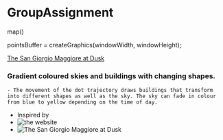 # GroupAssignment
 
map()

pointsBuffer = createGraphics(windowWidth, windowHeight); 

[The San Giorgio Maggiore at Dusk](https://shonaliu.github.io/GroupAssignment/)

### Gradient coloured skies and buildings with changing shapes.
    - The movement of the dot trajectory draws buildings that transform into different shapes as well as the sky. The sky can fade in colour from blue to yellow depending on the time of day.
- Inspired by 
- ![the website](https://openprocessing.org/sketch/1852631)
- ![The San Giorgio Maggiore at Dusk](http://127.0.0.1:5500)
